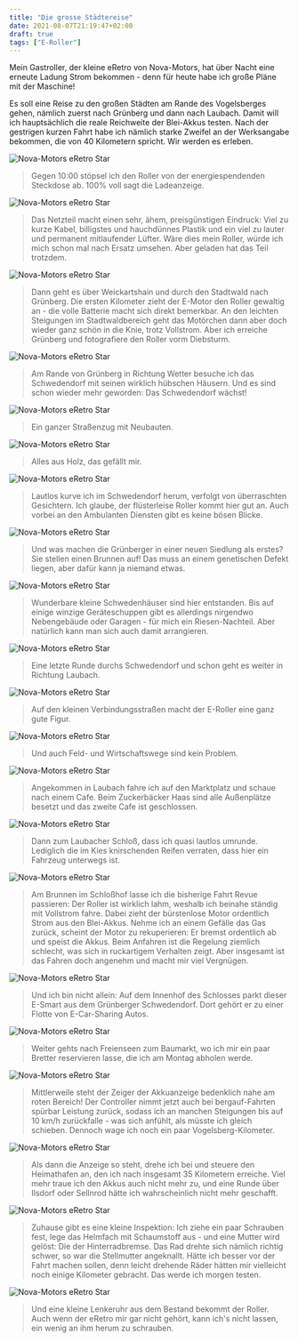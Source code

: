 ```yaml
---
title: "Die grosse Städtereise"
date: 2021-08-07T21:19:47+02:00
draft: true
tags: ["E-Roller"]
---
```


Mein Gastroller, der kleine eRetro von Nova-Motors, hat über Nacht eine erneute Ladung Strom bekommen - denn für heute habe ich große Pläne mit der Maschine!

Es soll eine Reise zu den großen Städten am Rande des Vogelsberges gehen, nämlich zuerst nach Grünberg und dann nach Laubach. Damit will ich hauptsächlich die reale Reichweite der Blei-Akkus testen. Nach der gestrigen kurzen Fahrt habe ich nämlich starke Zweifel an der Werksangabe bekommen, die von 40 Kilometern spricht. Wir werden es erleben.

![Nova-Motors eRetro Star](../08-07-p01.jpg)
> Gegen 10:00 stöpsel ich den Roller von der energiespendenden Steckdose ab. 100% voll sagt die Ladeanzeige.

![Nova-Motors eRetro Star](../08-07-p02.jpg)
> Das Netzteil macht einen sehr, ähem, preisgünstigen Eindruck: Viel zu kurze Kabel, billigstes und hauchdünnes Plastik und ein viel zu lauter und permanent mitlaufender Lüfter. Wäre dies mein Roller, würde ich mich schon mal nach Ersatz umsehen. Aber geladen hat das Teil trotzdem.

![Nova-Motors eRetro Star](../08-07-p03.jpg)
> Dann geht es über Weickartshain und durch den Stadtwald nach Grünberg. Die ersten Kilometer zieht der E-Motor den Roller gewaltig an - die volle Batterie macht sich direkt bemerkbar. An den leichten Steigungen im Stadtwaldbereich geht das Motörchen dann aber doch wieder ganz schön in die Knie, trotz Vollstrom. Aber ich erreiche Grünberg und fotografiere den Roller vorm Diebsturm.

![Nova-Motors eRetro Star](../08-07-p04.jpg)
> Am Rande von Grünberg in Richtung Wetter besuche ich das Schwedendorf mit seinen wirklich hübschen Häusern. Und es sind schon wieder mehr geworden: Das Schwedendorf wächst!

![Nova-Motors eRetro Star](../08-07-p05.jpg)
> Ein ganzer Straßenzug mit Neubauten.

![Nova-Motors eRetro Star](../08-07-p06.jpg)
> Alles aus Holz, das gefällt mir.

![Nova-Motors eRetro Star](../08-07-p07.jpg)
> Lautlos kurve ich im Schwedendorf herum, verfolgt von überraschten Gesichtern. Ich glaube, der flüsterleise Roller kommt hier gut an. Auch vorbei an den Ambulanten Diensten gibt es keine bösen Blicke.

![Nova-Motors eRetro Star](../08-07-p08.jpg)
> Und was machen die Grünberger in einer neuen Siedlung als erstes? Sie stellen einen Brunnen auf! Das muss an einem genetischen Defekt liegen, aber dafür kann ja niemand etwas.

![Nova-Motors eRetro Star](../08-07-p09.jpg)
> Wunderbare kleine Schwedenhäuser sind hier entstanden. Bis auf einige winzige Geräteschuppen gibt es allerdings nirgendwo Nebengebäude oder Garagen - für mich ein Riesen-Nachteil. Aber natürlich kann man sich auch damit arrangieren.

![Nova-Motors eRetro Star](../08-07-p10.jpg)
> Eine letzte Runde durchs Schwedendorf und schon geht es weiter in Richtung Laubach.

![Nova-Motors eRetro Star](../08-07-p11.jpg)
> Auf den kleinen Verbindungsstraßen macht der E-Roller eine ganz gute Figur.

![Nova-Motors eRetro Star](../08-07-p12.jpg)
> Und auch Feld- und Wirtschaftswege sind kein Problem.

![Nova-Motors eRetro Star](../08-07-p13.jpg)
> Angekommen in Laubach fahre ich auf den Marktplatz und schaue nach einem Cafe. Beim Zuckerbäcker Haas sind alle Außenplätze besetzt und das zweite Cafe ist geschlossen.

![Nova-Motors eRetro Star](../08-07-p14.jpg)
> Dann zum Laubacher Schloß, dass ich quasi lautlos umrunde. Lediglich die im Kies knirschenden Reifen verraten, dass hier ein Fahrzeug unterwegs ist.

![Nova-Motors eRetro Star](../08-07-p15.jpg)
> Am Brunnen im Schloßhof lasse ich die bisherige Fahrt Revue passieren: Der Roller ist wirklich lahm, weshalb ich beinahe ständig mit Vollstrom fahre. Dabei zieht der bürstenlose Motor ordentlich Strom aus den Blei-Akkus. Nehme ich an einem Gefälle das Gas zurück, scheint der Motor zu rekuperieren: Er bremst ordentlich ab und speist die Akkus. Beim Anfahren ist die Regelung ziemlich schlecht, was sich in ruckartigem Verhalten zeigt. Aber insgesamt ist das Fahren doch angenehm und macht mir viel Vergnügen.

![Nova-Motors eRetro Star](../08-07-p16.jpg)
> Und ich bin nicht allein: Auf dem Innenhof des Schlosses parkt dieser E-Smart aus dem Grünberger Schwedendorf. Dort gehört er zu einer Flotte von E-Car-Sharing Autos.

![Nova-Motors eRetro Star](../08-07-p17.jpg)
> Weiter gehts nach Freienseen zum Baumarkt, wo ich mir ein paar Bretter reservieren lasse, die ich am Montag abholen werde.

![Nova-Motors eRetro Star](../08-07-p18.jpg)
> Mittlerweile steht der Zeiger der Akkuanzeige bedenklich nahe am roten Bereich! Der Controller nimmt jetzt auch bei bergauf-Fahrten spürbar Leistung zurück, sodass ich an manchen Steigungen bis auf 10 km/h zurückfalle - was sich anfühlt, als müsste ich gleich schieben. Dennoch wage ich noch ein paar Vogelsberg-Kilometer.

![Nova-Motors eRetro Star](../08-07-p19.jpg)
> Als dann die Anzeige so steht, drehe ich bei und steuere den Heimathafen an, den ich nach insgesamt 35 Kilometern erreiche. Viel mehr traue ich den Akkus auch nicht mehr zu, und eine Runde über Ilsdorf oder Sellnrod hätte ich wahrscheinlich nicht mehr geschafft.

![Nova-Motors eRetro Star](../08-07-p20.jpg)
> Zuhause gibt es eine kleine Inspektion: Ich ziehe ein paar Schrauben fest, lege das Helmfach mit Schaumstoff aus - und eine Mutter wird gelöst: Die der Hinterradbremse. Das Rad drehte sich nämlich richtig schwer, so war die Stellmutter angeknallt. Hätte ich besser vor der Fahrt machen sollen, denn leicht drehende Räder hätten mir vielleicht noch einige Kilometer gebracht. Das werde ich morgen testen.

![Nova-Motors eRetro Star](../08-07-p21.jpg)
> Und eine kleine Lenkeruhr aus dem Bestand bekommt der Roller. Auch wenn der eRetro mir gar nicht gehört, kann ich's nicht lassen, ein wenig an ihm herum zu schrauben.

